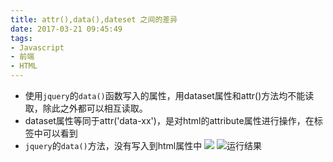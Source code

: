 ```yaml
---
title: attr(),data(),dateset 之间的差异
date: 2017-03-21 09:45:49
tags: 
- Javascript
- 前端
- HTML
---
```


- 使用`jquery`的`data()`函数写入的属性，用dataset属性和attr()方法均不能读取，除此之外都可以相互读取。
- dataset属性等同于attr('data-xx')，是对html的attribute属性进行操作，在标签中可以看到
- `jquery`的`data()`方法，没有写入到html属性中
![](http://odovakhft.bkt.clouddn.com/TIM%E6%88%AA%E5%9B%BE20170321175950.png)
![运行结果](http://odovakhft.bkt.clouddn.com/attr_data_dataset_result.png)